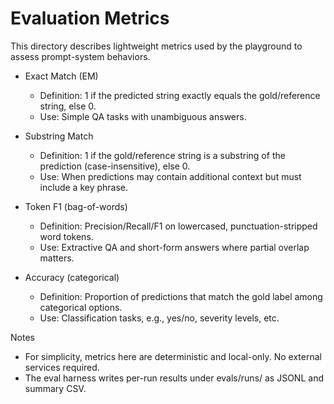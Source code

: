 # Evaluation Metrics

This directory describes lightweight metrics used by the playground to assess prompt-system behaviors.

- Exact Match (EM)
  - Definition: 1 if the predicted string exactly equals the gold/reference string, else 0.
  - Use: Simple QA tasks with unambiguous answers.

- Substring Match
  - Definition: 1 if the gold/reference string is a substring of the prediction (case-insensitive), else 0.
  - Use: When predictions may contain additional context but must include a key phrase.

- Token F1 (bag-of-words)
  - Definition: Precision/Recall/F1 on lowercased, punctuation-stripped word tokens.
  - Use: Extractive QA and short-form answers where partial overlap matters.

- Accuracy (categorical)
  - Definition: Proportion of predictions that match the gold label among categorical options.
  - Use: Classification tasks, e.g., yes/no, severity levels, etc.

Notes
- For simplicity, metrics here are deterministic and local-only. No external services required.
- The eval harness writes per-run results under evals/runs/ as JSONL and summary CSV.
